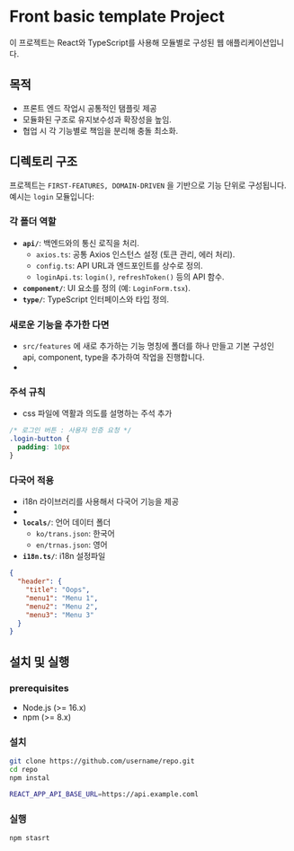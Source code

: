 # Front basic template Project

이 프로젝트는 React와 TypeScript를 사용해 모듈별로 구성된 웹 애플리케이션입니다.

## 목적
- 프론트 엔드 작업시 공통적인 탬플릿 제공
- 모듈화된 구조로 유지보수성과 확장성을 높임.
- 협업 시 각 기능별로 책임을 분리해 충돌 최소화.

## 디렉토리 구조
프로젝트는  `FIRST-FEATURES, DOMAIN-DRIVEN` 을 기반으로 기능 단위로 구성됩니다. 예시는 `login` 모듈입니다:


### 각 폴더 역할
- **`api/`**: 백엔드와의 통신 로직을 처리.
    - `axios.ts`: 공통 Axios 인스턴스 설정 (토큰 관리, 에러 처리).
    - `config.ts`: API URL과 엔드포인트를 상수로 정의.
    - `loginApi.ts`: `login()`, `refreshToken()` 등의 API 함수.
- **`component/`**: UI 요소를 정의 (예: `LoginForm.tsx`).
- **`type/`**: TypeScript 인터페이스와 타입 정의.

### 새로운 기능을 추가한 다면
- `src/features` 에 새로 추가하는 기능 명칭에 폴더를 하나 만들고 기본 구성인 <br>
  api, component, type을 추가하여 작업을 진행합니다.
-
### 주석 규칙
- css 파일에 역활과 의도를 설명하는 주석 추가
```css
/* 로그인 버튼 : 사용자 인증 요청 */
.login-button {
  padding: 10px
}
```

### 다국어 적용
- i18n 라이브러리를 사용해서 다국어 기능을 제공
-
- **`locals/`**: 언어 데이터 폴더
    - `ko/trans.json`: 한국어
    - `en/trnas.json`: 영어
- **`i18n.ts/`**: i18n 설정파일

```json
{
  "header": { 
    "title": "Oops",
    "menu1": "Menu 1",
    "menu2": "Menu 2",
    "menu3": "Menu 3"
  }
}
```

## 설치 및 실행

### prerequisites
- Node.js (>= 16.x)
- npm (>= 8.x)

### 설치
```bash
git clone https://github.com/username/repo.git
cd repo
npm instal

REACT_APP_API_BASE_URL=https://api.example.coml
```

### 실행
```bash
npm stasrt
```

